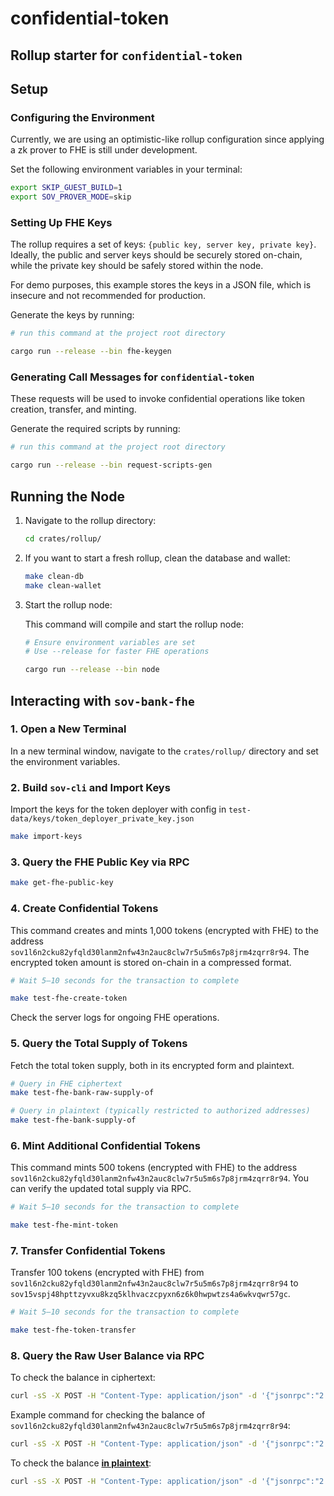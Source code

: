 # confidential-token
## Rollup starter for `confidential-token`

## Setup

### Configuring the Environment
Currently, we are using an optimistic-like rollup configuration since applying a zk prover to FHE is still under development.

Set the following environment variables in your terminal:
```sh
export SKIP_GUEST_BUILD=1
export SOV_PROVER_MODE=skip
```

### Setting Up FHE Keys
The rollup requires a set of keys: `{public key, server key, private key}`. Ideally, the public and server keys should be securely stored on-chain, while the private key should be safely stored within the node.

For demo purposes, this example stores the keys in a JSON file, which is insecure and not recommended for production.

Generate the keys by running:
```sh
# run this command at the project root directory

cargo run --release --bin fhe-keygen
```

### Generating Call Messages for `confidential-token`
These requests will be used to invoke confidential operations like token creation, transfer, and minting.

Generate the required scripts by running:
```sh
# run this command at the project root directory

cargo run --release --bin request-scripts-gen
```

## Running the Node
1. Navigate to the rollup directory:
    ```sh
    cd crates/rollup/
    ```
2. If you want to start a fresh rollup, clean the database and wallet:
    ```sh
    make clean-db
    make clean-wallet
    ```
3. Start the rollup node:

    This command will compile and start the rollup node:
    ```sh
    # Ensure environment variables are set
    # Use --release for faster FHE operations

    cargo run --release --bin node
    ```

## Interacting with `sov-bank-fhe`

### 1. Open a New Terminal

In a new terminal window, navigate to the `crates/rollup/` directory and set the environment variables.

### 2. Build `sov-cli` and Import Keys

Import the keys for the token deployer with config in `test-data/keys/token_deployer_private_key.json`

```sh
make import-keys
```

### 3. Query the FHE Public Key via RPC

```sh
make get-fhe-public-key
```

### 4. Create Confidential Tokens

This command creates and mints 1,000 tokens (encrypted with FHE) to the address `sov1l6n2cku82yfqld30lanm2nfw43n2auc8clw7r5u5m6s7p8jrm4zqrr8r94`. The encrypted token amount is stored on-chain in a compressed format.

```sh
# Wait 5–10 seconds for the transaction to complete

make test-fhe-create-token
```

Check the server logs for ongoing FHE operations.

### 5. Query the Total Supply of Tokens

Fetch the total token supply, both in its encrypted form and plaintext.

```sh
# Query in FHE ciphertext
make test-fhe-bank-raw-supply-of

# Query in plaintext (typically restricted to authorized addresses)
make test-fhe-bank-supply-of
```

### 6. Mint Additional Confidential Tokens

This command mints 500 tokens (encrypted with FHE) to the address `sov1l6n2cku82yfqld30lanm2nfw43n2auc8clw7r5u5m6s7p8jrm4zqrr8r94`. You can verify the updated total supply via RPC.

```sh
# Wait 5–10 seconds for the transaction to complete

make test-fhe-mint-token
```

### 7. Transfer Confidential Tokens

Transfer 100 tokens (encrypted with FHE) from `sov1l6n2cku82yfqld30lanm2nfw43n2auc8clw7r5u5m6s7p8jrm4zqrr8r94` to `sov15vspj48hpttzyvxu8kzq5klhvaczcpyxn6z6k0hwpwtzs4a6wkvqwr57gc`.

```sh
# Wait 5–10 seconds for the transaction to complete

make test-fhe-token-transfer
```

### 8. Query the Raw User Balance via RPC

To check the balance in ciphertext:

```sh
curl -sS -X POST -H "Content-Type: application/json" -d '{"jsonrpc":"2.0","method":"fheBank_rawBalanceOf","params":{"user_address":"PASTE_ADDRESS_HERE", "token_id":"token_1jj28lgplh28xfefte5990tnt6ka7gdy6z8zudh38z02yp3jrvhysrczk99"},"id":1}' http://127.0.0.1:12345
```

Example command for checking the balance of `sov1l6n2cku82yfqld30lanm2nfw43n2auc8clw7r5u5m6s7p8jrm4zqrr8r94`:

```sh
curl -sS -X POST -H "Content-Type: application/json" -d '{"jsonrpc":"2.0","method":"fheBank_rawBalanceOf","params":{"user_address":"sov1l6n2cku82yfqld30lanm2nfw43n2auc8clw7r5u5m6s7p8jrm4zqrr8r94", "token_id":"token_1jj28lgplh28xfefte5990tnt6ka7gdy6z8zudh38z02yp3jrvhysrczk99"},"id":1}' http://127.0.0.1:12345
```

To check the balance <u>**in plaintext**</u>:

```sh
curl -sS -X POST -H "Content-Type: application/json" -d '{"jsonrpc":"2.0","method":"fheBank_balanceOf","params":{"user_address":"PASTE_ADDRESS_HERE", "token_id":"token_1jj28lgplh28xfefte5990tnt6ka7gdy6z8zudh38z02yp3jrvhysrczk99"},"id":1}' http://127.0.0.1:12345
```